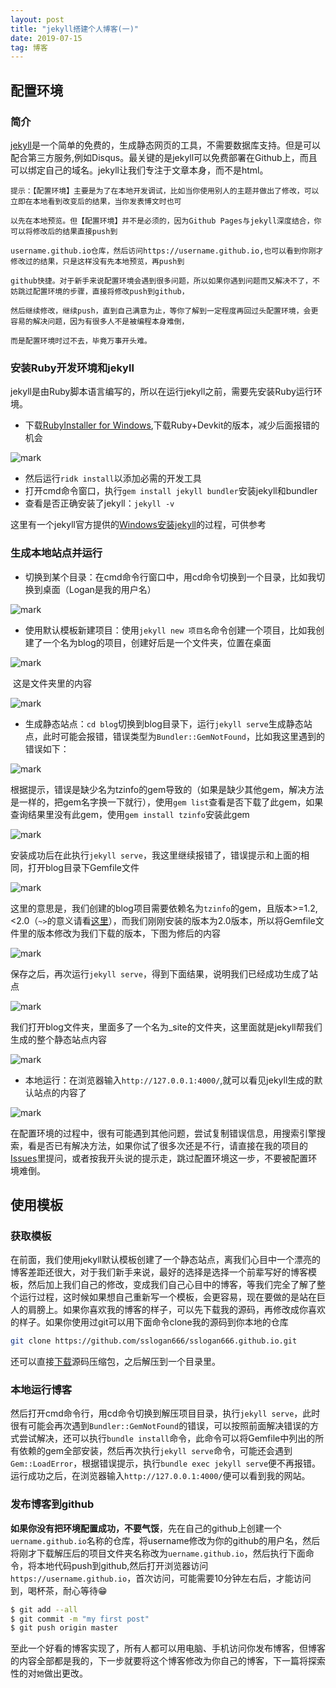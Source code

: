 ```yaml
---
layout: post
title: "jekyll搭建个人博客(一)"
date: 2019-07-15
tag: 博客
---
```


## 配置环境

### 简介

[jekyll](https://jekyllrb.com/docs/)是一个简单的免费的，生成静态网页的工具，不需要数据库支持。但是可以配合第三方服务,例如Disqus。最关键的是jekyll可以免费部署在Github上，而且可以绑定自己的域名。jekyll让我们专注于文章本身，而不是html。

```
提示：【配置环境】主要是为了在本地开发调试，比如当你使用别人的主题并做出了修改，可以立即在本地看到改变后的结果，当你发表博文时也可

以先在本地预览。但【配置环境】并不是必须的，因为Github Pages与jekyll深度结合，你可以将修改后的结果直接push到

username.github.io仓库，然后访问https://username.github.io,也可以看到你刚才修改过的结果，只是这样没有先本地预览，再push到

github快捷。对于新手来说配置环境会遇到很多问题，所以如果你遇到问题而又解决不了，不妨跳过配置环境的步骤，直接将修改push到github，

然后继续修改，继续push，直到自己满意为止，等你了解到一定程度再回过头配置环境，会更容易的解决问题，因为有很多人不是被编程本身难倒，

而是配置环境时过不去，毕竟万事开头难。
```

### 安装Ruby开发环境和jekyll

jekyll是由Ruby脚本语言编写的，所以在运行jekyll之前，需要先安装Ruby运行环境。

- 下载[RubyInstaller for Windows](https://rubyinstaller.org/downloads/),下载Ruby+Devkit的版本，减少后面报错的机会

![mark](http://image.ojx666.xyz/blog/20190714/qngotMW8QEde.png?imageslim)

- 然后运行`ridk install`以添加必需的开发工具
- 打开cmd命令窗口，执行`gem install jekyll bundler`安装jekyll和bundler
- 查看是否正确安装了jekyll：`jekyll -v`

这里有一个jekyll官方提供的[Windows安装jekyll](https://jekyllrb.com/docs/installation/windows/)的过程，可供参考

### 生成本地站点并运行

- 切换到某个目录：在cmd命令行窗口中，用cd命令切换到一个目录，比如我切换到桌面（Logan是我的用户名）

![mark](http://image.ojx666.xyz/blog/20190715/M27V6YNSJlAw.jpg?imageslim)

- 使用默认模板新建项目：使用`jekyll new 项目名`命令创建一个项目，比如我创建了一个名为blog的项目，创建好后是一个文件夹，位置在桌面

![mark](http://image.ojx666.xyz/blog/20190715/htNGjzv8puH2.jpg?imageslim)

​          这是文件夹里的内容

![mark](http://image.ojx666.xyz/blog/20190715/p417osu4RGDA.jpg?imageslim)

- 生成静态站点：`cd blog`切换到blog目录下，运行`jekyll serve`生成静态站点，此时可能会报错，错误类型为`Bundler::GemNotFound`，比如我这里遇到的错误如下：

![mark](http://image.ojx666.xyz/blog/20190715/OkyNt2BDgXiI.jpg?imageslim)

根据提示，错误是缺少名为tzinfo的gem导致的（如果是缺少其他gem，解决方法是一样的，把gem名字换一下就行），使用`gem list`查看是否下载了此gem，如果查询结果里没有此gem，使用`gem install tzinfo`安装此gem

![mark](http://image.ojx666.xyz/blog/20190715/eullzH03qU3w.jpg?imageslim)

安装成功后在此执行`jekyll serve`，我这里继续报错了，错误提示和上面的相同，打开blog目录下Gemfile文件

![mark](http://image.ojx666.xyz/blog/20190715/HETolIH3r3ur.jpg?imageslim)

这里的意思是，我们创建的blog项目需要依赖名为`tzinfo`的gem，且版本>=1.2,<2.0（`~>`的意义请看[这里](https://tosbourn.com/what-is-the-gemfile/)），而我们刚刚安装的版本为2.0版本，所以将Gemfile文件里的版本修改为我们下载的版本，下图为修后的内容

![mark](http://image.ojx666.xyz/blog/20190715/FiXBMFyRxnlh.jpg?imageslim)

保存之后，再次运行`jekyll serve`，得到下面结果，说明我们已经成功生成了站点

![mark](http://image.ojx666.xyz/blog/20190715/cTcgswRMrqkY.jpg?imageslim)

我们打开blog文件夹，里面多了一个名为_site的文件夹，这里面就是jekyll帮我们生成的整个静态站点内容

![mark](http://image.ojx666.xyz/blog/20190715/pK4R8fVO7ypQ.jpg?imageslim)

- 本地运行：在浏览器输入`http://127.0.0.1:4000/`,就可以看见jekyll生成的默认站点的内容了

![mark](http://image.ojx666.xyz/blog/20190715/x07O4VsWVTlJ.jpg?imageslim)

在配置环境的过程中，很有可能遇到其他问题，尝试复制错误信息，用搜索引擎搜索，看是否已有解决方法，如果你试了很多次还是不行，请直接在我的项目的[Issues](https://github.com/sslogan666/sslogan666.github.io/issues)里提问，或者按我开头说的提示走，跳过配置环境这一步，不要被配置环境难倒。

## 使用模板

### 获取模板

在前面，我们使用jekyll默认模板创建了一个静态站点，离我们心目中一个漂亮的博客差距还很大，对于我们新手来说，最好的选择是选择一个前辈写好的博客模板，然后加上我们自己的修改，变成我们自己心目中的博客，等我们完全了解了整个运行过程，这时候如果想自己重新写一个模板，会更容易，现在要做的是站在巨人的肩膀上。如果你喜欢我的博客的样子，可以先下载我的源码，再修改成你喜欢的样子。如果你使用过git可以用下面命令clone我的源码到你本地的仓库

```bash
git clone https://github.com/sslogan666/sslogan666.github.io.git
```

还可以直接[下载](https://codeload.github.com/sslogan666/sslogan666.github.io/zip/master)源码压缩包，之后解压到一个目录里。

### 本地运行博客

然后打开cmd命令行，用cd命令切换到解压项目目录，执行`jekyll serve`，此时很有可能会再次遇到`Bundler::GemNotFound`的错误，可以按照前面解决错误的方式尝试解决，还可以执行`bundle install`命令，此命令可以将Gemfile中列出的所有依赖的gem全部安装，然后再次执行`jekyll serve`命令，可能还会遇到`Gem::LoadError`，根据错误提示，执行`bundle exec jekyll serve`便不再报错。运行成功之后，在浏览器输入`http://127.0.0.1:4000/`便可以看到我的网站。

### 发布博客到github

**如果你没有把环境配置成功，不要气馁**，先在自己的github上创建一个`uername.github.io`名称的仓库，将username修改为你的github的用户名，然后将刚才下载解压后的项目文件夹名称改为`uername.github.io`，然后执行下面命令，将本地代码push到github,然后打开浏览器访问`https://username.github.io`，首次访问，可能需要10分钟左右后，才能访问到，喝杯茶，耐心等待😁

```bash
$ git add --all
$ git commit -m "my first post"
$ git push origin master
```

至此一个好看的博客实现了，所有人都可以用电脑、手机访问你发布博客，但博客的内容全部都是我的，下一步就要将这个博客修改为你自己的博客，下一篇将探索性的对`她`做出更改。